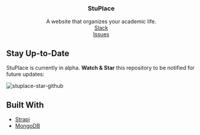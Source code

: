 <!-- PROJECT LOGO -->
<p align="center">
  <h3 align="center">StuPlace</h3>
  <p align="center">
  A website that organizes your academic life.
    <br />
    <a href="https://join.slack.com/t/slack-s0e6217/shared_invite/zt-rip5eb6r-p3IHSiPEUV8~PQQuxbKQoQ">Slack</a>
    <br />
    <a href="https://github.com/StuPlace/api/issues">Issues</a>
  </p>
</p>

## Stay Up-to-Date
StuPlace is currently in alpha. **Watch & Star** this repository to be notified for future updates:

![stuplace-star-github](https://i.giphy.com/media/PB6SI4f5vjzzPye812/giphy.webp)

## Built With

* [Strapi](https://strapi.io/)
* [MongoDB](https://www.mongodb.com/)

